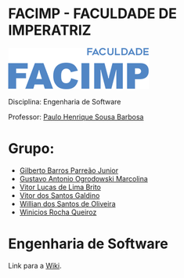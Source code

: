 # FACIMP - FACULDADE DE IMPERATRIZ
![alt text](/facimp.png "Facimp")

Disciplina: Engenharia de Software

Professor: 
[Paulo Henrique Sousa Barbosa](https://github.com/agenteph)


# Grupo: 
* [Gilberto Barros Parreão Junior](https://github.com/gilbertoparreao)
* [Gustavo Antonio Ogrodowski Marcolina](https://github.com/marcolinaguga)
* [Vitor Lucas de Lima Brito](https://github.com/Darthvitu)
* [Vitor dos Santos Galdino](https://github.com/VDSG6)
* [Willian dos Santos de Oliveira](https://github.com/8oito-bits)
* [Winicios Rocha Queiroz](https://github.com/Winicios22)

       

# Engenharia de Software

Link para a [Wiki](https://github.com/8oito-bits/ENGENHARIA-DE-SOFTWARE-01--TI-DA-DEPRESS-O/wiki).
